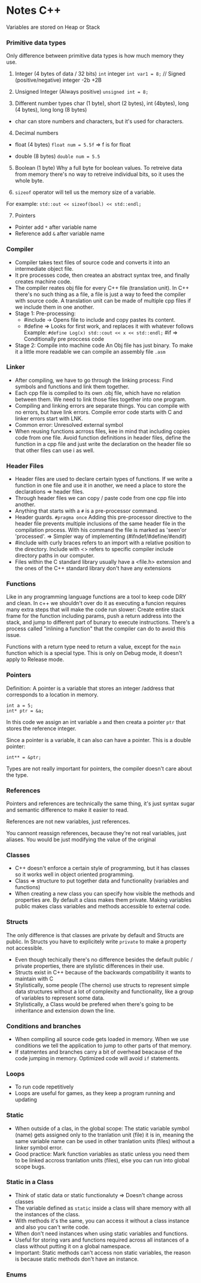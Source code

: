 # Notes C++

Variables are stored on Heap or Stack

### Primitive data types
Only difference between primitive data types is how much memory they use.

1. Integer (4 bytes of data / 32 bits)
`int` integer
`int var1 = 8;` // Signed (positive/negative) integer -2b +2B

2. Unsigned Integer (Always positive)
`unsigned int = 8;`

3. Different number types
char (1 byte), short (2 bytes), int (4bytes), long (4 bytes), long long (8 bytes)
- char can store numbers and characters, but it's used for characters.

4. Decimal numbers
- float (4 bytes)
`float num = 5.5f` => f is for float

- double (8 bytes)
`double num = 5.5`

5. Boolean (1 byte)
Why a full byte for boolean values. To retreive data from memory there's no way to retreive individual bits, so it uses the whole byte.

6. `sizeof` operator will tell us the memory size of a variable.

For example: `std::out << sizeof(bool) << std::endl;`

7. Pointers
- Pointer add `*` after variable name
- Reference add `&` after variable name

### Compiler
- Compiler takes text files of source code and converts it into an intermediate object file.
- It pre processes code, then createa an abstract syntax tree, and finally creates machine code. 
- The compiler reates obj file for every C++ file (translation unit). In C++ there's no such thing as a file, a file is just a way to feed the compiler with source code. A translation unit can be made of multiple cpp files if we include them in one another.
- Stage 1: Pre-processing: 
    - #include -> Opens file to include and copy pastes its content.
    -  #define => Looks for first work, and replaces it with whatever follows
    Example: `#define Log(x) std::cout << x << std::endl;`
    #if => Conditionally pre proccess code
- Stage 2: Compile into machine code
    An Obj file has just binary. To make it a little more readable we can compile an assembly file `.asm`
    
### Linker
- After compiling, we have to go through the linking process: Find symbols and functions and link them together.
- Each cpp file is compiled to its own .obj file, which have no relation between them. We need to link those files together into one program.
- Compiling and linking errors are separate things. You can compile with no errors, but have link errors. Compile error code starts with C and linker errors start with LNK.
- Common error: Unresolved external symbol
- When reusing functions acrross files, kee in mind that including copies code from one file. Avoid function definitions in header files, define the function in a cpp file and just write the declaration on the header file so that other files can use i as well.

### Header Files

- Header files are used to declare certain types of functions. If we write a function in
one file and use it in another, we need a place to store the declarations => header files.
- Through header files we can copy / paste code from one cpp file into another.
- Anything that starts with a `#` is a pre-processor command.
- Header guards. `#pragma once` Adding this pre-processor directive to the header file prevents multiple inclusions of the same header file in the compilation process. With his command the file is marked as 'seen'or 'processed'. => Simpler way of implementing (#ifndef/#define/#endif)
- #include with curly braces refers to an import with a relative position to the directory. Include with <> refers to specific compiler include directory paths in our computer.
- Files within the C standard library usually have a <file.h> extension and the ones of the C++ standard library don't have any extensions <file>

### Functions
Like in any programming language functions are a tool to keep code DRY and clean. In c++ we shouldn't over do it as executing a funcion requires many extra steps that will make the code run slower: Create entire stack frame for the function including params, push a return address into the stack, and jump to different part of bunary to execute instructions.
There's a process called "inlining a function" that the compiler can do to avoid this issue.

Functions with a return type need to return a value, except for the `main` function which is a special type. This is only on Debug mode, it doesn't apply to Release mode.

### Pointers
Definition: A pointer is a variable that stores an integer /address that corresponds to a location in memory.

```
int a = 5;
int* ptr = &a;
```

In this code we assign an int variable `a` and then creata a pointer `ptr` that stores the reference integer.

Since a pointer is a variable, it can also can have a pointer. This is a double pointer:
```
int** = &ptr;
```

Types are not really important for pointers, the compiler doesn't care about the type.

### References
Pointers and references are technically the same thing, it's just syntax sugar and semantic difference to make it easier to read.

References are not new variables, just references.

You cannont reassign references, because they're not real variables, just aliases. You would be just modifying the value of the original


### Classes
- C++ doesn't enforce a certain style of programming, but it has classes so it works well in object oriented programming. 
- Class => structure to put together data and functionality (variables and functions)
- When creating a new class you can specify how visible the methods and properties are. By default a class makes them private. Making variables public makes class variables and methods accessible to external code.

### Structs
The only difference is that classes are private by default and Structs are public. In Structs you have to explicitely write `private` to make a property not accessible.

- Even though techically there's no difference besides the default public / private properties, there are stylistic differences in their use.
- Structs exist in C++ because of the backwards compatibility it wants to maintain with C
- Stylistically, some people (The cherno) use structs to represent simple data structures without a lot of complexity and functionality, like a group of variables to represent some data.
- Stylistically, a Class would be prefered when there's going to be inheritance and extension down the line.
    
### Conditions and branches
- When compiling all source code gets loaded in memory. When we use conditions we tell the application to jump to other parts of that memory.
- If statmentes and branches carry a bit of overhead beacause of the code jumping in memory. Optimized code will avoid `if` statements.

### Loops
- To run code repetitively
- Loops are useful for games, as they keep a program running and updating

### Static
- When outside of a clas, in the global scope: The static variable symbol (name) gets assigned only to the tranlation unit (file) it is in, meaning the same variable name can be used in other tranlation units (files) without a linker symbol error.
- Good practice: Mark function variables as static unless you need them to be linked accross tranlation units (files), else you can run into global scope bugs.


### Static in a Class
- Think of static data or static functionaluty => Doesn't change across classes
- The variable defined as `static` inside a class will share memory with all the instances of the class.
- With methods it's the same, you can access it without a class instance and also you can't write code.
- When don't need instances when using static variables and functions.
- Useful for storing vars and functions required across all instances of a class without putting it on a global namespace.
- Important: Static methods can't access non static variables, the reason is because static methods don't have an instance.

### Enums


